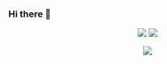 ### Hi there 👋
<p align = "center">
  <img  src = "https://github-readme-stats.vercel.app/api?username=haeimalan&show_icons=true&theme=radical&line_height=27">
  <img src = "https://github-readme-stats.vercel.app/api/top-langs/?username=haeimalan&hide=html,css,java,shaderlab,kotlin,hlsl&theme=radical">
</p>

<p align = "center">
 <img  src="https://github-readme-streak-stats.herokuapp.com/?user=haeimalan&show_icons=true&locale=en&layout=compact&theme=radical&line_height=0" />
</p> 


<!--
**HaeImAlan/HaeImAlan** is a ✨ _special_ ✨ repository because its `README.md` (this file) appears on your GitHub profile.

Here are some ideas to get you started:

- 🔭 I’m currently working on ...
- 🌱 I’m currently learning ...
- 👯 I’m looking to collaborate on ...
- 🤔 I’m looking for help with ...
- 💬 Ask me about ...
- 📫 How to reach me: ...
- 😄 Pronouns: ...
- ⚡ Fun fact: ...
-->

